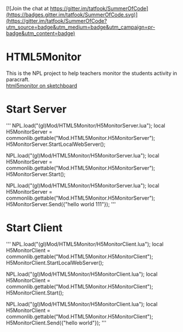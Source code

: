 [![Join the chat at https://gitter.im/tatfook/SummerOfCode](https://badges.gitter.im/tatfook/SummerOfCode.svg)](https://gitter.im/tatfook/SummerOfCode?utm_source=badge&utm_medium=badge&utm_campaign=pr-badge&utm_content=badge)

# HTML5Monitor
This is the NPL project to help teachers monitor the students activity in paracraft.  
[html5monitor on sketchboard](https://sketchboard.me/JzZsvxMgocVo#)

# Start Server 
'''
NPL.load("(gl)Mod/HTML5Monitor/H5MonitorServer.lua");
local H5MonitorServer = commonlib.gettable("Mod.HTML5Monitor.H5MonitorServer");
H5MonitorServer.StartLocalWebServer();

NPL.load("(gl)Mod/HTML5Monitor/H5MonitorServer.lua");
local H5MonitorServer = commonlib.gettable("Mod.HTML5Monitor.H5MonitorServer");
H5MonitorServer.Start();

NPL.load("(gl)Mod/HTML5Monitor/H5MonitorServer.lua");
local H5MonitorServer = commonlib.gettable("Mod.HTML5Monitor.H5MonitorServer");
H5MonitorServer.Send({"hello world 111"});
'''
# Start Client
'''
NPL.load("(gl)Mod/HTML5Monitor/H5MonitorClient.lua");
local H5MonitorClient = commonlib.gettable("Mod.HTML5Monitor.H5MonitorClient");
H5MonitorClient.StartLocalWebServer();

NPL.load("(gl)Mod/HTML5Monitor/H5MonitorClient.lua");
local H5MonitorClient = commonlib.gettable("Mod.HTML5Monitor.H5MonitorClient");
H5MonitorClient.Start();

NPL.load("(gl)Mod/HTML5Monitor/H5MonitorClient.lua");
local H5MonitorClient = commonlib.gettable("Mod.HTML5Monitor.H5MonitorClient");
H5MonitorClient.Send({"hello world"});
'''

